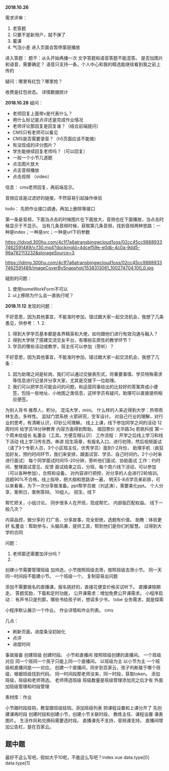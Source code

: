 **2018.10.26**

需求评审：

1. 老答题
2. 只要不是新用户，就不弹了
3. 蜜课
4. 气泡小差
进入页面会暂停蒙层播放

进入答题：
题干：从头开始再播一次
文字答题和语音答题不能混答。
是否加图片和语音，需要确定？
语音只支持一条，个人中心和我的精选能继续看到我之前上传的

疑问：哪里有红包？哪里抢？

收费是红包状态。
详情数据统计

**2018.10.28**
疑问：
- 老师回复上面带v是代表什么？
- 用什么标记是点评还是完成作业情况
- 老师评论那回复是回复谁？（结合前端提问）
- CMS只有老师可以看见
- CMS是否需要录音？（h5页面应该不能做）
- 有没现成的评分图片？
- 学生能继续回复老师吗？（可以回复）
- 一般一个小节几道题
- 点击图片放大
- 点击音频播放
- 点击视频 （video）


信息：
cms老师回复，再前端显示。

音频应该是过滤好的链接，不然容易引起操作体验

todo：
先把作业接口调通，再加上删除等接口

第一条是音频，下面当点击的时候图片在下面放大，音频也在下面播放，当点击时候显示于不显示。
当有几条音频时候，获取第几条音频，找到音频两种思路：一种是index；一种是src；一种是url下的参数

https://jdvod.300hu.com/4c1f7a6atransbjngwcloud1oss/02cc45cc98889337462591489/v.f30.mp4?dockingId=4dcef59e-e0db-4c0a-9dd5-96a782113232&storageSource=3

https://jdimg.300hu.com/4c1f7a6atransbjngwcloud1oss/02cc45cc98889337462591489/imageCoverBySnapshot/1538313061_100274704.100_0.jpg

碰到的问题：
1. 使用homeWorkForm不可以
2. ul上移除为什么会一直执行呢？

**2018.11.12**
发现的问题：


不好意思，因为其他事宜，不能准时参加，错过跟大家一起交流机会，我想了几条愚见，供参考：
1.
2.
1. 得到大学学员基本都是各界精英和大佬，如何跟他们进行有效沟通与融入？
2. 得到大学除了搭建交流交友平台，有哪些实质性的教学环节？
3. 学员的哪些活动或教学，班主任可以参加（旁听）？


不好意思，因为其他事宜，不能准时参加，错过跟大家一起交流机会，我想了几条：
1. 因为助理之间是轮岗，我们可以通过交接表形式，将重要事情、学员特殊需求等信息进行记录并分享大家，尤其是交接下一位助理。
2. 我们可以把学员可能会问的问题，和运营同事给出的比较好的答案弄成小便签，包括一些地址、小地图之类信息，这样学员有疑问，助理可以直接提供相应便签。

为别人背书
推荐人，积分。
混沌大学，mini。
什么样的人来近得到大学：热带雨林生态，多样性。
监狱门禁系统
火箭研究，空军设计。
对自己行业的理解，对行业的思考，有清晰认识，印钞公司理解。
线上上课，线下参加同学之间的活动
12周时间 给学员18分钟教育
内容方面得到帮助。
值回票价
光华路3q
若帆科技
第一个周末给组长
私董会（工具，方便互相认识）
工作流程：
开学之后线上学习和线下活动
线上学习传东西，串讲
招生简章，有报名入口，进行初筛，然后视频面试（请了3个专职人员，3个小区班主任，优秀学员）面到1-2月份，
助理手机（疯狂加好友，预约时间环节，我们来安排，跟面试官、学员、自己时间约，2个小时来进行面试）
每个同学面试时间15-20分钟，旁听他们面试、协助面试
工作：约时间、整理面试意见、反馈
面试结束之后，分班，每个周六线下活动，可以参加（可以各种参加），合照和设备。
对内容进行把控，对分享的人会进行2轮培训。
选题90%不合格，线上指导，把大纲和思路讲一遍，
明天5-8点学员来彩排，可以来看看，为下一次分享做准备。ppt帮学员做（刘这涛），需要美化ppt。
个人分享，案例日，案例答辩。
10组人。
招生、线下

帮忙把关，小组讨论。
同步很多人在开班，现成帮忙。
内部版匹配权益。
线下一般几次？

内容品控，做分享的
打广告、分享故事，完全拒绝，选题有价值。
助教：体验更好
私董会：帮助参与，头脑风暴，提供工具，帮到他们是你们的智慧。
过得到大学的合同


问题：
1. 老师那还需要加评分吗？
2. 
创建小节需要管理班级
加帅选，小节按照班级去筛，按照班级去筛小节。
同一天同一时间段不能建小节。
一个班级一个。
复制容易出问题

添加不需要报名的直播课。报名挑好的，直接花便宜价格买试听下。
直播课按期走。
答题奖励，下载和定时功能，
公开课需求：增加免费公开课需求。
小程序启动：
有声书只是列那，哪些书给孩子听，想读多少书，
tobe
业务需求，就是探索

小程序默认展示一个作业。
作业详情和作业列表。
cms


几点：
- 刷新页面，进度条没初始化
- 点评
- 进度时间


事故报备
创建班级
创建时段。
小节和直播间
按照班级创建的直播间。
一个班级对应
同一个班同一个孩子只能上同一个直播间。
以班级为主
以小节为主
一个班级和直播间是一一对应。
创建一个直播间，同步到百家云，孩子判断属于哪个班级，根据班级找到代码。
同一时间段那老师没来，同一时段，获取token。
添加班级，班级和老师筛选。
老师筛选班级
班级数量是班级管理添加完之后才有
外面加班级管理和时段管理

素材库：作业

小节跟时段挂钩，教室跟班级挂钩。添加班级列表
把课程设置和上课分开了
先创建课再时段
创建时段和创建小节，创建小节关联时段，
教练主任、课程设置
课表图片。
生活作风和兑换码需要选时段。
直播课先不支持，音频课支持。
直播间增加公告栏，是在百家云。

## 题中题
最好不这么写吧，假如大于10呢，不能这么写吧？index.vue
data.type[0]
data.type[1]